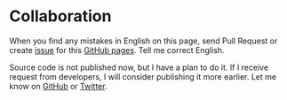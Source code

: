 # Collaboration

When you find any mistakes in English on this page, send Pull Request or create <a class="ga" id="collaboration-issue" href="https://github.com/oniatsu/HotSwitch/issues">issue</a> for this <a class="ga" id="collaboration-github_pages" href="https://github.com/oniatsu/HotSwitch">GitHub pages</a>.
Tell me correct English.

Source code is not published now, but I have a plan to do it.
If I receive request from developers, I will consider publishing it more earlier.
Let me know on <a class="ga" id="collaboration-github" href="https://github.com/oniatsu/HotSwitch">GitHub</a> or <a class="ga" id="collaboration-twitter" href="https://twitter.com/{{ site.twitter_username }}">Twitter</a>.

